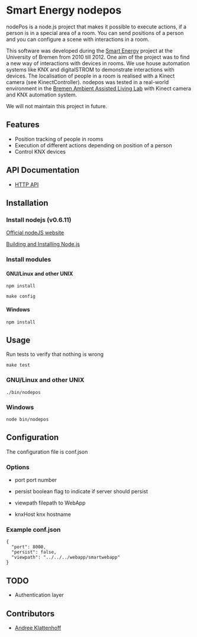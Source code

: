 Smart Energy nodepos
====================

nodePos is a node.js project that makes it possible to execute actions, if
a person is in a special area of a room. You can send positions of a person and you can configure a scene with interactions in a room.

This software was developed during the [Smart Energy](http://smartenergy.uni-bremen.de) project at the University of 
Bremen from 2010 till 2012. One aim of the project was to find a new way of interactions with devices in rooms.
We use house automation systems like KNX and digitalSTROM to demonstrate interactions with devices. The localisation 
of people in a room is realised with a Kinect camera (see KinectController).
nodepos was tested in a real-world environment in the [Bremen Ambient Assisted Living Lab](http://www.baall.net) with Kinect 
camera and KNX automation system.

We will not maintain this project in future.

Features
--------

* Position tracking of people in rooms
* Execution of different actions depending on position of a person
* Control KNX devices

API Documentation
-----------------

* [HTTP API](https://github.com/SmartEnergy/nodepos/tree/master/doc/http/index.md)

Installation
------------

### Install nodejs (v0.6.11)

[Official nodeJS website](http://www.nodejs.org "Official nodeJS Website")

[Building and Installing Node.js](https://github.com/joyent/node/wiki/Installation "Wiki Installation
guide" )

### Install modules

#### GNU/Linux and other UNIX
```
npm install
```

```
make config
```
    
#### Windows
```
npm install
```

## Usage

Run tests to verify that nothing is wrong

```
make test
```

### GNU/Linux and other UNIX
```
./bin/nodepos
```
### Windows
```
node bin/nodepos
```

## Configuration

The configuration file is conf.json

### Options

* port          port number

* persist       boolean flag to indicate if server should persist

* viewpath      filepath to WebApp

* knxHost knx hostname

### Example conf.json

```
{ 
  "port": 8000,
  "persist": false,
  "viewpath": "../../../webapp/smartwebapp"
}
```

TODO
----

* Authentication layer

Contributors
------------

* [Andree Klattenhoff](https://github.com/andreek)
